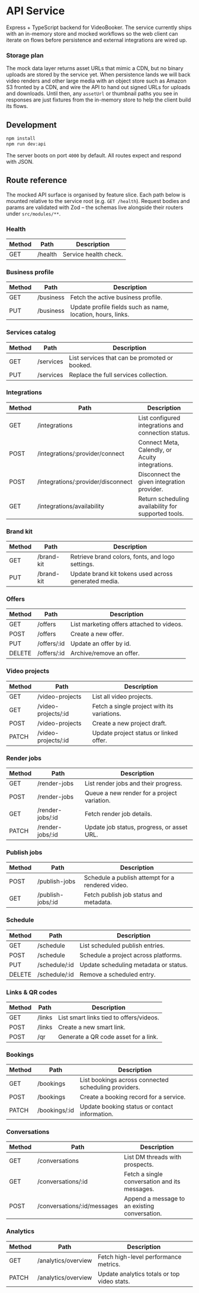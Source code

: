 # API Service

Express + TypeScript backend for VideoBooker. The service currently ships with an in-memory
store and mocked workflows so the web client can iterate on flows before persistence and
external integrations are wired up.

### Storage plan

The mock data layer returns asset URLs that mimic a CDN, but no binary uploads are stored by
the service yet. When persistence lands we will back video renders and other large media with
an object store such as Amazon S3 fronted by a CDN, and wire the API to hand out signed URLs
for uploads and downloads. Until then, any `assetUrl` or thumbnail paths you see in responses
are just fixtures from the in-memory store to help the client build its flows.

## Development

```bash
npm install
npm run dev:api
```

The server boots on port `4000` by default. All routes expect and respond with JSON.

## Route reference

The mocked API surface is organised by feature slice. Each path below is mounted relative to
the service root (e.g. `GET /health`). Request bodies and params are validated with Zod – the
schemas live alongside their routers under `src/modules/**`.

### Health

| Method | Path        | Description              |
| ------ | ----------- | ------------------------ |
| GET    | /health     | Service health check.

### Business profile

| Method | Path        | Description                              |
| ------ | ----------- | ---------------------------------------- |
| GET    | /business   | Fetch the active business profile.
| PUT    | /business   | Update profile fields such as name, location, hours, links.

### Services catalog

| Method | Path        | Description                                       |
| ------ | ----------- | ------------------------------------------------- |
| GET    | /services   | List services that can be promoted or booked.
| PUT    | /services   | Replace the full services collection.

### Integrations

| Method | Path                                  | Description                                         |
| ------ | ------------------------------------- | --------------------------------------------------- |
| GET    | /integrations                         | List configured integrations and connection status.
| POST   | /integrations/:provider/connect       | Connect Meta, Calendly, or Acuity integrations.
| POST   | /integrations/:provider/disconnect    | Disconnect the given integration provider.
| GET    | /integrations/availability            | Return scheduling availability for supported tools.

### Brand kit

| Method | Path        | Description                                         |
| ------ | ----------- | --------------------------------------------------- |
| GET    | /brand-kit  | Retrieve brand colors, fonts, and logo settings.
| PUT    | /brand-kit  | Update brand kit tokens used across generated media.

### Offers

| Method | Path          | Description                             |
| ------ | ------------- | --------------------------------------- |
| GET    | /offers       | List marketing offers attached to videos.
| POST   | /offers       | Create a new offer.
| PUT    | /offers/:id   | Update an offer by id.
| DELETE | /offers/:id   | Archive/remove an offer.

### Video projects

| Method | Path                    | Description                                         |
| ------ | ----------------------- | --------------------------------------------------- |
| GET    | /video-projects         | List all video projects.
| GET    | /video-projects/:id     | Fetch a single project with its variations.
| POST   | /video-projects         | Create a new project draft.
| PATCH  | /video-projects/:id     | Update project status or linked offer.

### Render jobs

| Method | Path                | Description                                     |
| ------ | ------------------- | ----------------------------------------------- |
| GET    | /render-jobs        | List render jobs and their progress.
| POST   | /render-jobs        | Queue a new render for a project variation.
| GET    | /render-jobs/:id    | Fetch render job details.
| PATCH  | /render-jobs/:id    | Update job status, progress, or asset URL.

### Publish jobs

| Method | Path                 | Description                                               |
| ------ | -------------------- | --------------------------------------------------------- |
| POST   | /publish-jobs        | Schedule a publish attempt for a rendered video.
| GET    | /publish-jobs/:id    | Fetch publish job status and metadata.

### Schedule

| Method | Path              | Description                                      |
| ------ | ----------------- | ------------------------------------------------ |
| GET    | /schedule         | List scheduled publish entries.
| POST   | /schedule         | Schedule a project across platforms.
| PUT    | /schedule/:id     | Update scheduling metadata or status.
| DELETE | /schedule/:id     | Remove a scheduled entry.

### Links & QR codes

| Method | Path        | Description                             |
| ------ | ----------- | --------------------------------------- |
| GET    | /links      | List smart links tied to offers/videos.
| POST   | /links      | Create a new smart link.
| POST   | /qr         | Generate a QR code asset for a link.

### Bookings

| Method | Path             | Description                                            |
| ------ | ---------------- | ------------------------------------------------------ |
| GET    | /bookings        | List bookings across connected scheduling providers.
| POST   | /bookings        | Create a booking record for a service.
| PATCH  | /bookings/:id    | Update booking status or contact information.

### Conversations

| Method | Path                           | Description                                           |
| ------ | ------------------------------ | ----------------------------------------------------- |
| GET    | /conversations                 | List DM threads with prospects.
| GET    | /conversations/:id             | Fetch a single conversation and its messages.
| POST   | /conversations/:id/messages    | Append a message to an existing conversation.

### Analytics

| Method | Path                | Description                                         |
| ------ | ------------------- | --------------------------------------------------- |
| GET    | /analytics/overview | Fetch high-level performance metrics.
| PATCH  | /analytics/overview | Update analytics totals or top video stats.

